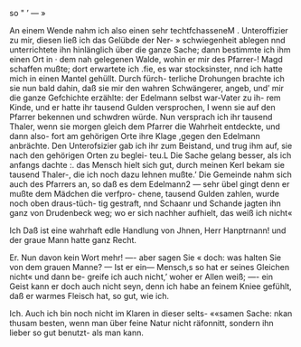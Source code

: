 so " ’ — »

An einem Wende nahm ich also einen sehr techtfchasseneM
. Unteroffizier zu mir, diesen ließ ich das Gelübde der Ner- »
schwiegenheit ablegen nnd unterrichtete ihn hinlänglich über
die ganze Sache; dann bestimmte ich ihm einen Ort in
· dem nah gelegenen Walde, wohin er mir des Pfarrer-! Magd
schaffen mußte; dort erwartete ich .fie, es war stocksinster,
nnd ich hatte mich in einen Mantel gehüllt. Durch fürch-
terliche Drohungen brachte ich sie nun bald dahin, daß sie
mir den wahren Schwängerer, angeb, und’ mir die ganze
Gefchichte erzählte: der Edelmann selbst war-Vater zu ih-
rem Kinde, und er hatte ihr tausend Gulden versprochen, I
wenn sie auf den Pfarrer bekennen und schwdren würde.
Nun versprach ich ihr tausend Thaler, wenn sie morgen
gleich dem Pfarrer die Wahrheit entdeckte, und dann also-
fort am gehörigen Orte ihre Klage ,gegen den Edelmann
anbrächte. Den Unterofsizier gab ich ihr zum Beistand,
und trug ihm auf, sie nach den gehörigen Orten zu beglei-
teu.L Die Sache gelang besser, als ich anfangs dachte :. das
Mensch hielt sich gut, durch meinen Kerl bekam sie tausend
Thaler-, die ich noch dazu lehnen mußte.’ Die Gemeinde
nahm sich auch des Pfarrers an, so daß es dem Edelmann2
— sehr übel gingt denn er mußte dem Mädchen die verfpro-
chene, tausend Gulden zahlen, wurde noch oben draus-tüch-
tig gestraft, nnd Schaanr und Schande jagten ihn ganz
von Drudenbeck weg; wo er sich nachher aufhielt, das weiß
ich nicht«

Ich Daß ist eine wahrhaft edle Handlung von Jhnen,
Herr Hanptrnann! und der graue Mann hatte ganz Recht.

Er. Nun davon kein Wort mehr! —- aber sagen Sie «
doch: was halten Sie von dem grauen Manne? — Ist er
ein— Mensch,s so hat er seines Gleichen nicht« und dann be-
greife ich auch nicht,’ woher er Allen weiß; —- ein Geist
kann er doch auch nicht seyn, denn ich habe an feinem Kniee
gefühlt, daß er warmes Fleisch hat, so gut, wie ich.

Ich. Auch ich bin noch nicht im Klaren in dieser selts-
««samen Sache: nkan thusam besten, wenn man über feine
Natur nicht räfonnitt, sondern ihn lieber so gut benutzt-
als man kann.

